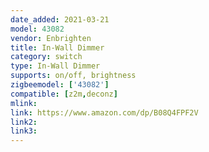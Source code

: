 ```yaml
---
date_added: 2021-03-21
model: 43082
vendor: Enbrighten
title: In-Wall Dimmer
category: switch
type: In-Wall Dimmer
supports: on/off, brightness
zigbeemodel: ['43082']
compatible: [z2m,deconz]
mlink: 
link: https://www.amazon.com/dp/B08Q4FPF2V
link2: 
link3: 
---
```


